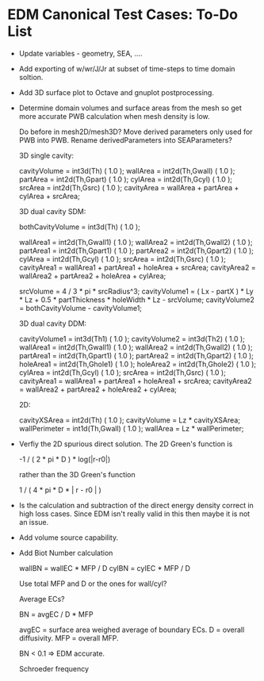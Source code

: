 # EDM Canonical Test Cases: To-Do List

* Update variables - geometry, SEA, ....

* Add exporting of w/wr/J/Jr at subset of time-steps to
  time domain soltion.

* Add 3D surface plot to Octave and gnuplot postprocessing.

* Determine domain volumes and surface areas from the mesh 
  so get more accurate PWB calculation when mesh density is low.
  
  Do before in mesh2D/mesh3D?
  Move derived parameters only used for PWB into PWB.
  Rename derivedParameters into SEAParameters?
  
  3D single cavity:

  cavityVolume = int3d(Th) ( 1.0 );
  wallArea = int2d(Th,Gwall) ( 1.0 );
  partArea = int2d(Th,Gpart) ( 1.0 );
  cylArea = int2d(Th,Gcyl) ( 1.0 );
  srcArea = int2d(Th,Gsrc) ( 1.0 );
  cavityArea = wallArea + partArea + cylArea + srcArea;
 
  3D dual cavity SDM:

  bothCavityVolume = int3d(Th) ( 1.0 );
  
  wallArea1 = int2d(Th,Gwall1) ( 1.0 );
  wallArea2 = int2d(Th,Gwall2) ( 1.0 );
  partArea1 = int2d(Th,Gpart1) ( 1.0 );
  partArea2 = int2d(Th,Gpart2) ( 1.0 );
  cylArea = int2d(Th,Gcyl) ( 1.0 );
  srcArea = int2d(Th,Gsrc) ( 1.0 );
  cavityArea1 = wallArea1 + partArea1 + holeArea + srcArea;
  cavityArea2 = wallArea2 + partArea2 + holeArea + cylArea;
  
  srcVolume = 4 / 3 * pi * srcRadius^3;
  cavityVolume1 = ( Lx - partX ) * Ly * Lz + 0.5 * partThickness * holeWidth * Lz - srcVolume;
  cavityVolume2 = bothCavityVolume - cavityVolume1;
    
  3D dual cavity DDM:

  cavityVolume1 = int3d(Th1) ( 1.0 );
  cavityVolume2 = int3d(Th2) ( 1.0 );
  wallArea1 = int2d(Th,Gwall1) ( 1.0 );
  wallArea2 = int2d(Th,Gwall2) ( 1.0 );
  partArea1 = int2d(Th,Gpart1) ( 1.0 );
  partArea2 = int2d(Th,Gpart2) ( 1.0 );
  holeArea1 = int2d(Th,Ghole1) ( 1.0 );
  holeArea2 = int2d(Th,Ghole2) ( 1.0 ); 
  cylArea = int2d(Th,Gcyl) ( 1.0 );
  srcArea = int2d(Th,Gsrc) ( 1.0 );
  cavityArea1 = wallArea1 + partArea1 + holeArea1 + srcArea;
  cavityArea2 = wallArea2 + partArea2 + holeArea2 + cylArea;
  
  2D:

  cavityXSArea = int2d(Th) ( 1.0 );
  cavityVolume = Lz * cavityXSArea;
  wallPerimeter = int1d(Th,Gwall) ( 1.0 );
  wallArea =  Lz * wallPerimeter;

* Verfiy the 2D spurious direct solution. The 2D Green's function is 
  
    -1 / ( 2 * pi * D ) * log(|r-r0|)
  
  rather than the 3D Green's function 
  
    1 / ( 4 * pi * D * | r - r0 | )

* Is the calculation and subtraction of the direct energy 
  density correct in high loss cases. Since EDM isn't really valid 
  in this then maybe it is not an issue.
  
* Add volume source capability.

* Add Biot Number calculation

  wallBN = wallEC * MFP / D
  cylBN = cylEC * MFP / D

  Use total MFP and D or the ones for wall/cyl?

  Average ECs?
  
  BN = avgEC / D * MFP
  
  avgEC = surface area weighed average of boundary ECs.
  D = overall diffusivity.
  MFP = overall MFP.
  
  BN < 0.1 => EDM accurate.
  
  Schroeder frequency
  
